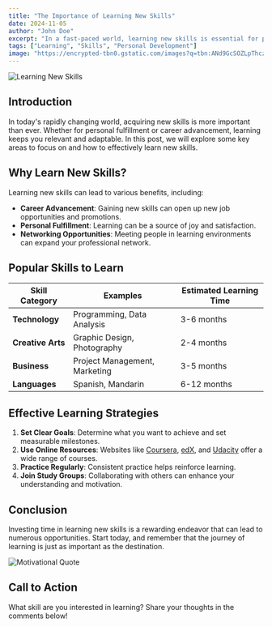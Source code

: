 ```yaml
---
title: "The Importance of Learning New Skills"
date: 2024-11-05
author: "John Doe"
excerpt: "In a fast-paced world, learning new skills is essential for personal and professional growth."
tags: ["Learning", "Skills", "Personal Development"]
image: "https://encrypted-tbn0.gstatic.com/images?q=tbn:ANd9GcSOZLpThczWYcZzliVmbzMvt21RhZTybd0khQ&s"
---
```


![Learning New Skills](https://via.placeholder.com/800x400.png?text=Learning+New+Skills)

## Introduction

In today's rapidly changing world, acquiring new skills is more important than ever. Whether for personal fulfillment or career advancement, learning keeps you relevant and adaptable. In this post, we will explore some key areas to focus on and how to effectively learn new skills.

## Why Learn New Skills?

Learning new skills can lead to various benefits, including:

- **Career Advancement**: Gaining new skills can open up new job opportunities and promotions.
- **Personal Fulfillment**: Learning can be a source of joy and satisfaction.
- **Networking Opportunities**: Meeting people in learning environments can expand your professional network.

## Popular Skills to Learn

| Skill Category    | Examples                      | Estimated Learning Time |
| ----------------- | ----------------------------- | ----------------------- |
| **Technology**    | Programming, Data Analysis    | 3-6 months              |
| **Creative Arts** | Graphic Design, Photography   | 2-4 months              |
| **Business**      | Project Management, Marketing | 3-5 months              |
| **Languages**     | Spanish, Mandarin             | 6-12 months             |

## Effective Learning Strategies

1. **Set Clear Goals**: Determine what you want to achieve and set measurable milestones.
2. **Use Online Resources**: Websites like [Coursera](https://www.coursera.org), [edX](https://www.edx.org), and [Udacity](https://www.udacity.com) offer a wide range of courses.
3. **Practice Regularly**: Consistent practice helps reinforce learning.
4. **Join Study Groups**: Collaborating with others can enhance your understanding and motivation.

## Conclusion

Investing time in learning new skills is a rewarding endeavor that can lead to numerous opportunities. Start today, and remember that the journey of learning is just as important as the destination.

![Motivational Quote](https://via.placeholder.com/600x200.png?text=Keep+Learning+Everyday)

## Call to Action

What skill are you interested in learning? Share your thoughts in the comments below!
